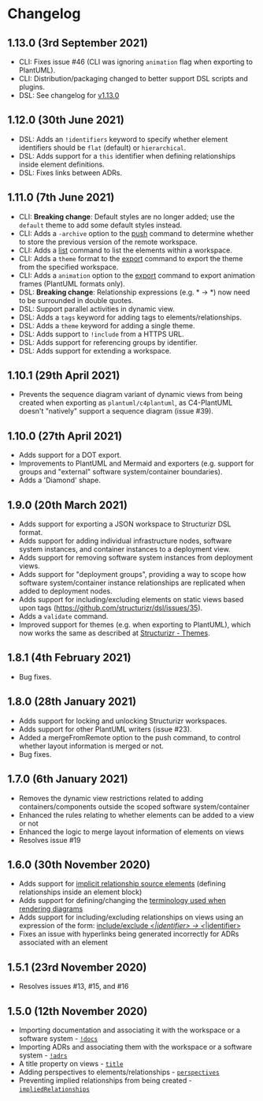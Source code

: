 # Changelog

## 1.13.0 (3rd September 2021)

- CLI: Fixes issue #46 (CLI was ignoring `animation` flag when exporting to PlantUML).
- CLI: Distribution/packaging changed to better support DSL scripts and plugins.
- DSL: See changelog for [v1.13.0](https://github.com/structurizr/dsl/releases/tag/v1.13.0)

## 1.12.0 (30th June 2021)

- DSL: Adds an `!identifiers` keyword to specify whether element identifiers should be `flat` (default) or `hierarchical`.
- DSL: Adds support for a `this` identifier when defining relationships inside element definitions.
- DSL: Fixes links between ADRs.

## 1.11.0 (7th June 2021)

- CLI: __Breaking change__: Default styles are no longer added; use the `default` theme to add some default styles instead.
- CLI: Adds a `-archive` option to the [push](push.md) command to determine whether to store the previous version of the remote workspace.
- CLI: Adds a [list](list.md) command to list the elements within a workspace.
- CLI: Adds a `theme` format to the [export](export.md) command to export the theme from the specified workspace.
- CLI: Adds a `animation` option to the [export](export.md) command to export animation frames (PlantUML formats only).
- DSL: __Breaking change__: Relationship expressions (e.g. * -> *) now need to be surrounded in double quotes.
- DSL: Support parallel activities in dynamic view.
- DSL: Adds a `tags` keyword for adding tags to elements/relationships.
- DSL: Adds a `theme` keyword for adding a single theme.
- DSL: Adds support to `!include` from a HTTPS URL.
- DSL: Adds support for referencing groups by identifier.
- DSL: Adds support for extending a workspace.

## 1.10.1 (29th April 2021)

- Prevents the sequence diagram variant of dynamic views from being created when exporting as `plantuml/c4plantuml`, as C4-PlantUML doesn't "natively" support a sequence diagram (issue #39).

## 1.10.0 (27th April 2021)

- Adds support for a DOT export.
- Improvements to PlantUML and Mermaid and exporters (e.g. support for groups and "external" software system/container boundaries).
- Adds a 'Diamond' shape.

## 1.9.0 (20th March 2021)

- Adds support for exporting a JSON workspace to Structurizr DSL format.
- Adds support for adding individual infrastructure nodes, software system instances, and container instances to a deployment view.
- Adds support for removing software system instances from deployment views.
- Adds support for "deployment groups", providing a way to scope how software system/container instance relationships are replicated when added to deployment nodes.
- Adds support for including/excluding elements on static views based upon tags (https://github.com/structurizr/dsl/issues/35).
- Adds a `validate` command.
- Improved support for themes (e.g. when exporting to PlantUML), which now works the same as described at [Structurizr - Themes](https://structurizr.com/help/themes).

## 1.8.1 (4th February 2021)

- Bug fixes.

## 1.8.0 (28th January 2021)

- Adds support for locking and unlocking Structurizr workspaces.
- Adds support for other PlantUML writers (issue #23).
- Added a mergeFromRemote option to the push command, to control whether layout information is merged or not.
- Bug fixes.

## 1.7.0 (6th January 2021)

- Removes the dynamic view restrictions related to adding containers/components outside the scoped software system/container
- Enhanced the rules relating to whether elements can be added to a view or not
- Enhanced the logic to merge layout information of elements on views
- Resolves issue #19

## 1.6.0 (30th November 2020)

- Adds support for [implicit relationship source elements](https://github.com/structurizr/dsl/blob/master/docs/language-reference.md#relationship) (defining relationships inside an element block)
- Adds support for defining/changing the [terminology used when rendering diagrams](https://github.com/structurizr/dsl/blob/master/docs/language-reference.md#terminology)
- Adds support for including/excluding relationships on views using an expression of the form: [include/exclude <*|identifier> -> <*|identifier>](https://github.com/structurizr/dsl/blob/master/docs/language-reference.md#including-relationships)
- Fixes an issue with hyperlinks being generated incorrectly for ADRs associated with an element

## 1.5.1 (23rd November 2020)

- Resolves issues #13, #15, and #16

## 1.5.0 (12th November 2020)

- Importing documentation and associating it with the workspace or a software system - [`!docs`](https://github.com/structurizr/dsl/blob/master/docs/language-reference.md#documentation)
- Importing ADRs and associating them with the workspace or a software system - [`!adrs`](https://github.com/structurizr/dsl/blob/master/docs/language-reference.md#architecture-decision-records-adrs)
- A title property on views - [`title`](https://github.com/structurizr/dsl/blob/master/docs/language-reference.md#title)
- Adding perspectives to elements/relationships - [`perspectives`](https://github.com/structurizr/dsl/blob/master/docs/language-reference.md#perspectives)
- Preventing implied relationships from being created - [`impliedRelationships`](https://github.com/structurizr/dsl/blob/master/docs/language-reference.md#impliedrelationships)